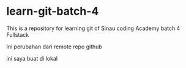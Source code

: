 # learn-git-batch-4

This is a repository for learning git of Sinau coding Academy batch 4 Fullstack

Ini perubahan dari remote repo github

ini saya buat di lokal
